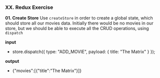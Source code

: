 ### XX. Redux Exercise

**01. Create Store**
Use `createStore` in order to create a global state, which should store all our movies data. Initially there would be no movies in our store, but we should be able to execute all the CRUD operations, using `dispatch`

**input**

- store.dispatch({ type: "ADD_MOVIE", payload: { title: "The Matrix" } });

**output**

- {"movies":[{"title":"The Matrix"}]}
